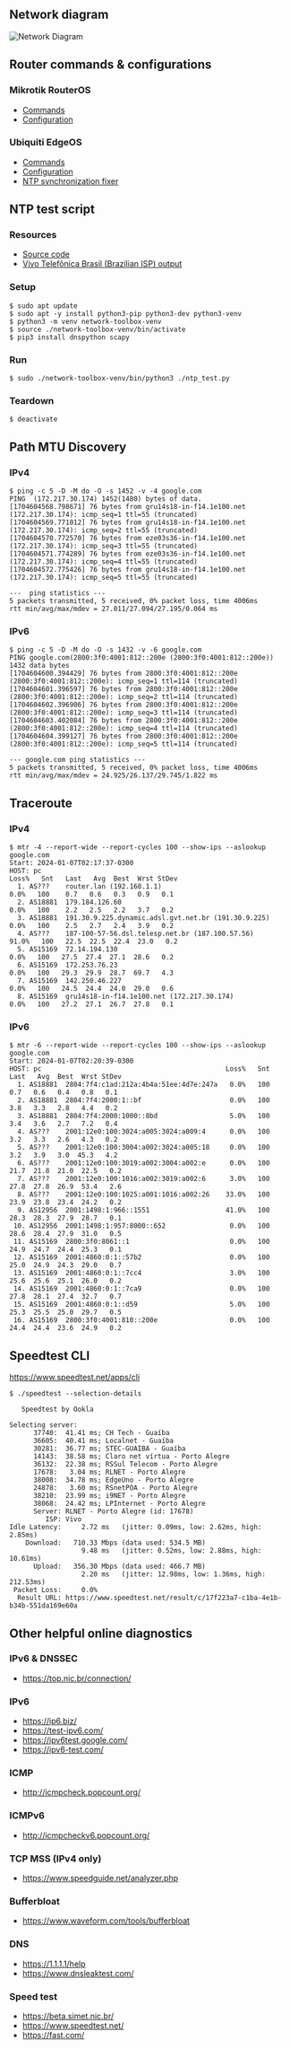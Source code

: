 ## Network diagram

![Network Diagram](./network_diagram.png)

## Router commands & configurations

### Mikrotik RouterOS

* [Commands](./mikrotik_routeros_commands.txt)
* [Configuration](./mikrotik_routeros_configuration.txt)

### Ubiquiti EdgeOS

* [Commands](./ubiquiti_edgeos_commands.txt)
* [Configuration](./ubiquiti_edgeos_configuration.txt)
* [NTP synchronization fixer](./ntp_synchronization_fixer)

## NTP test script

### Resources

* [Source code](./ntp_test.py)
* [Vivo Telefônica Brasil (Brazilian ISP) output](./ntp_test_output_vivo.csv)

### Setup

```
$ sudo apt update
$ sudo apt -y install python3-pip python3-dev python3-venv
$ python3 -m venv network-toolbox-venv
$ source ./network-toolbox-venv/bin/activate
$ pip3 install dnspython scapy
```

### Run

```
$ sudo ./network-toolbox-venv/bin/python3 ./ntp_test.py
```

### Teardown

```
$ deactivate
```

## Path MTU Discovery

### IPv4

```
$ ping -c 5 -D -M do -O -s 1452 -v -4 google.com
PING  (172.217.30.174) 1452(1480) bytes of data.
[1704604568.798671] 76 bytes from gru14s18-in-f14.1e100.net (172.217.30.174): icmp_seq=1 ttl=55 (truncated)
[1704604569.771012] 76 bytes from gru14s18-in-f14.1e100.net (172.217.30.174): icmp_seq=2 ttl=55 (truncated)
[1704604570.772570] 76 bytes from eze03s36-in-f14.1e100.net (172.217.30.174): icmp_seq=3 ttl=55 (truncated)
[1704604571.774289] 76 bytes from eze03s36-in-f14.1e100.net (172.217.30.174): icmp_seq=4 ttl=55 (truncated)
[1704604572.775426] 76 bytes from gru14s18-in-f14.1e100.net (172.217.30.174): icmp_seq=5 ttl=55 (truncated)

---  ping statistics ---
5 packets transmitted, 5 received, 0% packet loss, time 4006ms
rtt min/avg/max/mdev = 27.011/27.094/27.195/0.064 ms
```

### IPv6

```
$ ping -c 5 -D -M do -O -s 1432 -v -6 google.com
PING google.com(2800:3f0:4001:812::200e (2800:3f0:4001:812::200e)) 1432 data bytes
[1704604600.394429] 76 bytes from 2800:3f0:4001:812::200e (2800:3f0:4001:812::200e): icmp_seq=1 ttl=114 (truncated)
[1704604601.396597] 76 bytes from 2800:3f0:4001:812::200e (2800:3f0:4001:812::200e): icmp_seq=2 ttl=114 (truncated)
[1704604602.396906] 76 bytes from 2800:3f0:4001:812::200e (2800:3f0:4001:812::200e): icmp_seq=3 ttl=114 (truncated)
[1704604603.402084] 76 bytes from 2800:3f0:4001:812::200e (2800:3f0:4001:812::200e): icmp_seq=4 ttl=114 (truncated)
[1704604604.399127] 76 bytes from 2800:3f0:4001:812::200e (2800:3f0:4001:812::200e): icmp_seq=5 ttl=114 (truncated)

--- google.com ping statistics ---
5 packets transmitted, 5 received, 0% packet loss, time 4006ms
rtt min/avg/max/mdev = 24.925/26.137/29.745/1.822 ms
```

## Traceroute

### IPv4

```
$ mtr -4 --report-wide --report-cycles 100 --show-ips --aslookup google.com
Start: 2024-01-07T02:17:37-0300
HOST: pc                                                           Loss%   Snt   Last   Avg  Best  Wrst StDev
  1. AS???    router.lan (192.168.1.1)                              0.0%   100    0.7   0.6   0.3   0.9   0.1
  2. AS18881  179.184.126.60                                        0.0%   100    2.2   2.5   2.2   3.7   0.2
  3. AS18881  191.30.9.225.dynamic.adsl.gvt.net.br (191.30.9.225)   0.0%   100    2.5   2.7   2.4   3.9   0.2
  4. AS???    187-100-57-56.dsl.telesp.net.br (187.100.57.56)      91.0%   100   22.5  22.5  22.4  23.0   0.2
  5. AS15169  72.14.194.130                                         0.0%   100   27.5  27.4  27.1  28.6   0.2
  6. AS15169  172.253.76.23                                         0.0%   100   29.3  29.9  28.7  69.7   4.3
  7. AS15169  142.250.46.227                                        0.0%   100   24.5  24.4  24.0  29.0   0.6
  8. AS15169  gru14s18-in-f14.1e100.net (172.217.30.174)            0.0%   100   27.2  27.1  26.7  27.8   0.1
```

### IPv6

```
$ mtr -6 --report-wide --report-cycles 100 --show-ips --aslookup google.com
Start: 2024-01-07T02:20:39-0300
HOST: pc                                              Loss%   Snt   Last   Avg  Best  Wrst StDev
  1. AS18881  2804:7f4:c1ad:212a:4b4a:51ee:4d7e:247a   0.0%   100    0.7   0.6   0.4   0.8   0.1
  2. AS18881  2804:7f4:2000:1::bf                      0.0%   100    3.8   3.3   2.8   4.4   0.2
  3. AS18881  2804:7f4:2000:1000::8bd                  5.0%   100    3.4   3.6   2.7   7.2   0.4
  4. AS???    2001:12e0:100:3024:a005:3024:a009:4      0.0%   100    3.2   3.3   2.6   4.3   0.2
  5. AS???    2001:12e0:100:3004:a002:3024:a005:18     0.0%   100    3.2   3.9   3.0  45.3   4.2
  6. AS???    2001:12e0:100:3019:a002:3004:a002:e      0.0%   100   21.7  21.8  21.0  22.5   0.2
  7. AS???    2001:12e0:100:1016:a002:3019:a002:6      3.0%   100   27.8  27.8  26.9  53.4   2.6
  8. AS???    2001:12e0:100:1025:a001:1016:a002:26    33.0%   100   23.9  23.8  23.4  24.2   0.2
  9. AS12956  2001:1498:1:966::1551                   41.0%   100   28.3  28.3  27.9  28.7   0.1
 10. AS12956  2001:1498:1:957:8000::652                0.0%   100   28.6  28.4  27.9  31.0   0.5
 11. AS15169  2800:3f0:8061::1                         0.0%   100   24.9  24.7  24.4  25.3   0.1
 12. AS15169  2001:4860:0:1::57b2                      0.0%   100   25.0  24.9  24.3  29.0   0.7
 13. AS15169  2001:4860:0:1::7cc4                      3.0%   100   25.6  25.6  25.1  26.0   0.2
 14. AS15169  2001:4860:0:1::7ca9                      0.0%   100   27.8  28.1  27.4  32.7   0.7
 15. AS15169  2001:4860:0:1::d59                       5.0%   100   25.3  25.5  25.0  29.7   0.5
 16. AS15169  2800:3f0:4001:810::200e                  0.0%   100   24.4  24.4  23.6  24.9   0.2
```

## Speedtest CLI

https://www.speedtest.net/apps/cli

```
$ ./speedtest --selection-details

   Speedtest by Ookla

Selecting server:
      37740:  41.41 ms; CH Tech - Guaíba
      36605:  40.41 ms; Localnet - Guaíba
      30281:  36.77 ms; STEC-GUAIBA - Guaíba
      14143:  38.58 ms; Claro net vírtua - Porto Alegre
      36132:  22.38 ms; RSSul Telecom - Porto Alegre
      17678:   3.04 ms; RLNET - Porto Alegre
      38008:  34.78 ms; EdgeUno - Porto Alegre
      24878:   3.60 ms; RSnetPOA - Porto Alegre
      38210:  23.99 ms; i9NET - Porto Alegre
      38068:  24.42 ms; LPInternet - Porto Alegre
      Server: RLNET - Porto Alegre (id: 17678)
         ISP: Vivo
Idle Latency:     2.72 ms   (jitter: 0.09ms, low: 2.62ms, high: 2.85ms)
    Download:   710.33 Mbps (data used: 534.5 MB)                                                   
                  9.48 ms   (jitter: 0.52ms, low: 2.88ms, high: 10.61ms)
      Upload:   356.30 Mbps (data used: 466.7 MB)                                                   
                  2.20 ms   (jitter: 12.98ms, low: 1.36ms, high: 212.53ms)
 Packet Loss:     0.0%
  Result URL: https://www.speedtest.net/result/c/17f223a7-c1ba-4e1b-b34b-551da169e60a
```

## Other helpful online diagnostics

### IPv6 & DNSSEC

* https://top.nic.br/connection/

### IPv6

* https://ip6.biz/
* https://test-ipv6.com/
* https://ipv6test.google.com/
* https://ipv6-test.com/

### ICMP

* http://icmpcheck.popcount.org/

### ICMPv6

* http://icmpcheckv6.popcount.org/

### TCP MSS (IPv4 only)

* https://www.speedguide.net/analyzer.php

### Bufferbloat

* https://www.waveform.com/tools/bufferbloat

### DNS

* https://1.1.1.1/help
* https://www.dnsleaktest.com/

### Speed test

* https://beta.simet.nic.br/
* https://www.speedtest.net/
* https://fast.com/
